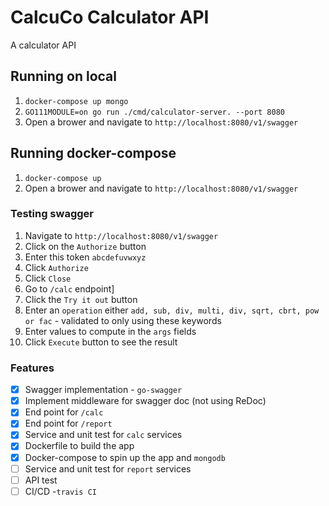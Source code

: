 # CalcuCo Calculator API

A calculator API

## Running on local

1. ```docker-compose up mongo```
2. ```GO111MODULE=on go run ./cmd/calculator-server. --port 8080```
3. Open a brower and navigate to `http://localhost:8080/v1/swagger`

## Running docker-compose

1. ```docker-compose up```
2. Open a brower and navigate to `http://localhost:8080/v1/swagger`

### Testing swagger

1. Navigate to `http://localhost:8080/v1/swagger`
1. Click on the `Authorize` button
1. Enter this token `abcdefuvwxyz`
1. Click `Authorize`
1. Click `Close`
1. Go to `/calc` endpoint]
1. Click the `Try it out` button
1. Enter an `operation` either `add, sub, div, multi, div, sqrt, cbrt, pow or fac` - validated to only using these keywords
1. Enter values to compute in the `args` fields
1. Click `Execute` button to see the result

### Features

- [x] Swagger implementation - `go-swagger`
- [x] Implement middleware for swagger doc (not using ReDoc)
- [x] End point for `/calc`
- [x] End point for `/report`
- [x] Service and unit test for `calc` services
- [x] Dockerfile to build the app
- [x] Docker-compose to spin up the app and `mongodb`
- [ ] Service and unit test for `report` services
- [ ] API test
- [ ] CI/CD -`travis CI`
